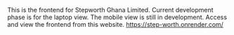 This is the frontend for Stepworth Ghana Limited.
Current development phase is for the laptop view.
The mobile view is still in development.
Access and view the frontend from this website.
https://step-worth.onrender.com/
